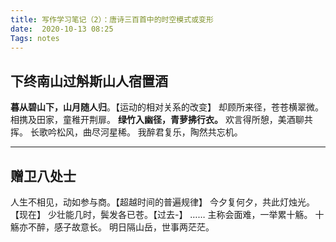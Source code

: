 ```yaml
---
title: 写作学习笔记（2）：唐诗三百首中的时空模式或变形
date:  2020-10-13 08:25
Tags: notes
---
```


## 下终南山过斛斯山人宿置酒
**暮从碧山下，山月随人归**。【运动的相对关系的改变】
却顾所来径，苍苍横翠微。
相携及田家，童稚开荆扉。
**绿竹入幽径，青萝拂行衣。**
欢言得所憩，美酒聊共挥。
长歌吟松风，曲尽河星稀。
我醉君复乐，陶然共忘机。

- - - - - 

## 赠卫八处士
人生不相见，动如参与商。【超越时间的普遍规律】
今夕复何夕，共此灯烛光。【现在】
少壮能几时，鬓发各已苍。【过去-】
……
主称会面难，一举累十觞。
十觞亦不醉，感子故意长。
明日隔山岳，世事两茫茫。